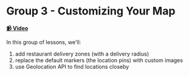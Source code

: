 # Group 3 - Customizing Your Map

**[📹 Video](https://egghead.io/lessons/egghead-group-3---customizing-your-map)**

In this group of lessons, we'll:

1. add restaurant delivery zones (with a delivery radius)
2. replace the default markers (the location pins) with custom images
3. use Geolocation API to find locations closeby
